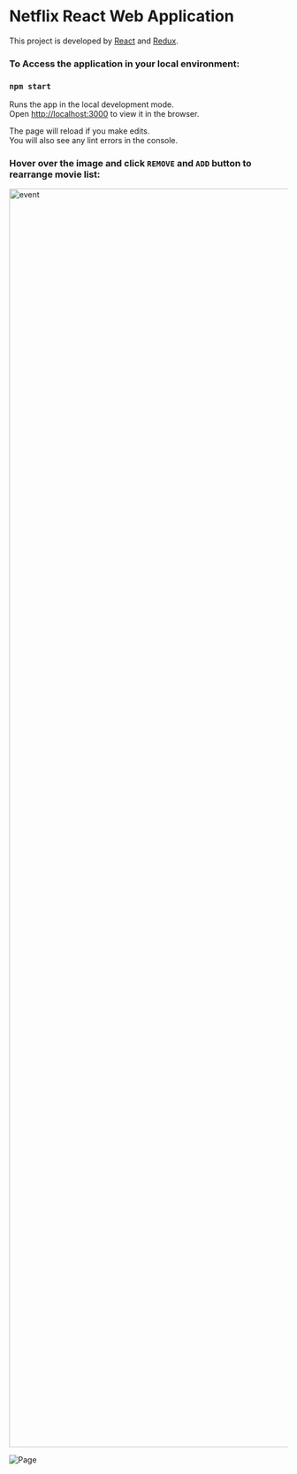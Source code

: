 # Netflix React Web Application

This project is developed by [React](https://github.com/facebook/create-react-app) and [Redux](https://github.com/reduxjs/redux).

### To Access the application in your local environment:

### `npm start`

Runs the app in the local development mode.\
Open [http://localhost:3000](http://localhost:3000) to view it in the browser.

The page will reload if you make edits.\
You will also see any lint errors in the console.

### Hover over the image and click `REMOVE` and `ADD` button to rearrange movie list:
<img width="2276" alt="event" src="https://user-images.githubusercontent.com/54943321/121101474-e6d4ed00-c7c9-11eb-9ed8-80bcf0f97f54.png">


![Page](https://user-images.githubusercontent.com/54943321/121101728-65ca2580-c7ca-11eb-95b4-b95c5bf6658b.png)



